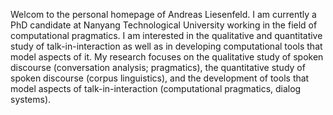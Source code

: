 Welcom to the personal homepage of Andreas Liesenfeld. I am currently a PhD candidate at Nanyang Technological University working in the field of computational pragmatics. I am interested in the qualitative and quantitative study of talk-in-interaction as well as in developing computational tools that model aspects of it.
My research focuses on the qualitative study of spoken discourse (conversation analysis; pragmatics), the quantitative study of spoken discourse (corpus linguistics), and the development of tools that model aspects of talk-in-interaction (computational pragmatics, dialog systems).
